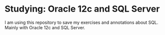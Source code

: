 # Studying: Oracle 12c and SQL Server

I am using this repository to save my exercises and annotations about SQL. Mainly  with Oracle 12c and SQL Server.